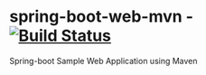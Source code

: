 spring-boot-web-mvn - [![Build Status](https://travis-ci.org/adaofeliz/spring-boot-web-mvn.png)](https://travis-ci.org/adaofeliz/spring-boot-web-mvn)
===================

Spring-boot Sample Web Application using Maven
